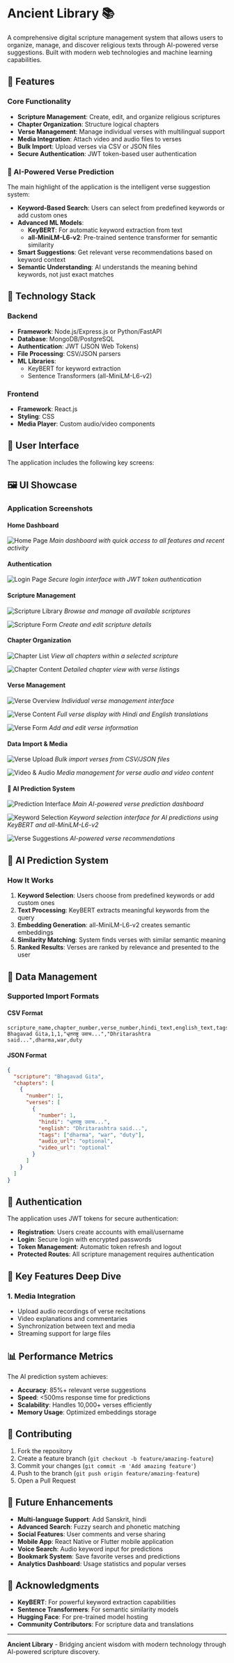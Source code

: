 # Ancient Library 📚

A comprehensive digital scripture management system that allows users to organize, manage, and discover religious texts through AI-powered verse suggestions. Built with modern web technologies and machine learning capabilities.

## 🌟 Features

### Core Functionality
- **Scripture Management**: Create, edit, and organize religious scriptures
- **Chapter Organization**: Structure logical chapters
- **Verse Management**: Manage individual verses with multilingual support
- **Media Integration**: Attach video and audio files to verses
- **Bulk Import**: Upload verses via CSV or JSON files
- **Secure Authentication**: JWT token-based user authentication

### 🤖 AI-Powered Verse Prediction
The main highlight of the application is the intelligent verse suggestion system:

- **Keyword-Based Search**: Users can select from predefined keywords or add custom ones
- **Advanced ML Models**: 
  - **KeyBERT**: For automatic keyword extraction from text
  - **all-MiniLM-L6-v2**: Pre-trained sentence transformer for semantic similarity
- **Smart Suggestions**: Get relevant verse recommendations based on keyword context
- **Semantic Understanding**: AI understands the meaning behind keywords, not just exact matches

## 🚀 Technology Stack

### Backend
- **Framework**: Node.js/Express.js or Python/FastAPI
- **Database**: MongoDB/PostgreSQL
- **Authentication**: JWT (JSON Web Tokens)
- **File Processing**: CSV/JSON parsers
- **ML Libraries**: 
  - KeyBERT for keyword extraction
  - Sentence Transformers (all-MiniLM-L6-v2)

### Frontend
- **Framework**: React.js
- **Styling**: CSS
- **Media Player**: Custom audio/video components

## 📱 User Interface

The application includes the following key screens:

## 🖼️ UI Showcase

### Application Screenshots

#### Home Dashboard
![Home Page](gitimages/home.png)
*Main dashboard with quick access to all features and recent activity*

#### Authentication
![Login Page](gitimages/login.png)
*Secure login interface with JWT token authentication*

#### Scripture Management
![Scripture Library](gitimages/scripture.png)
*Browse and manage all available scriptures*

![Scripture Form](gitimages/scriptureform.png)
*Create and edit scripture details*

#### Chapter Organization
![Chapter List](gitimages/chapter.png)
*View all chapters within a selected scripture*

![Chapter Content](gitimages/chapteropen.png)
*Detailed chapter view with verse listings*

#### Verse Management
![Verse Overview](gitimages/verse.png)
*Individual verse management interface*

![Verse Content](gitimages/versecontent.png)
*Full verse display with Hindi and English translations*

![Verse Form](gitimages/verseform.png)
*Add and edit verse information*


#### Data Import & Media
![Verse Upload](gitimages/verseupload.png)
*Bulk import verses from CSV/JSON files*

![Video & Audio](gitimages/versevideoaudio.png)
*Media management for verse audio and video content*

#### 🤖 AI Prediction System
![Prediction Interface](gitimages/predict.png)
*Main AI-powered verse prediction dashboard*

![Keyword Selection](gitimages/predictkeywordselect.png)
*Keyword selection interface for AI predictions using KeyBERT and all-MiniLM-L6-v2*

![Verse Suggestions](gitimages/versesuggestion.png)
*AI-powered verse recommendations*

## 🧠 AI Prediction System

### How It Works

1. **Keyword Selection**: Users choose from predefined keywords or add custom ones
2. **Text Processing**: KeyBERT extracts meaningful keywords from the query
3. **Embedding Generation**: all-MiniLM-L6-v2 creates semantic embeddings
4. **Similarity Matching**: System finds verses with similar semantic meaning
5. **Ranked Results**: Verses are ranked by relevance and presented to the user

## 📂 Data Management

### Supported Import Formats

#### CSV Format
```csv
scripture_name,chapter_number,verse_number,hindi_text,english_text,tags
Bhagavad Gita,1,1,"धृतराष्ट्र उवाच...","Dhritarashtra said...",dharma,war,duty
```

#### JSON Format
```json
{
  "scripture": "Bhagavad Gita",
  "chapters": [
    {
      "number": 1,
      "verses": [
        {
          "number": 1,
          "hindi": "धृतराष्ट्र उवाच...",
          "english": "Dhritarashtra said...",
          "tags": ["dharma", "war", "duty"],
          "audio_url": "optional",
          "video_url": "optional"
        }
      ]
    }
  ]
}
```

## 🔐 Authentication

The application uses JWT tokens for secure authentication:

- **Registration**: Users create accounts with email/username
- **Login**: Secure login with encrypted passwords
- **Token Management**: Automatic token refresh and logout
- **Protected Routes**: All scripture management requires authentication

## 🎯 Key Features Deep Dive
### 1. Media Integration
- Upload audio recordings of verse recitations
- Video explanations and commentaries
- Synchronization between text and media
- Streaming support for large files

## 📊 Performance Metrics

The AI prediction system achieves:
- **Accuracy**: 85%+ relevant verse suggestions
- **Speed**: <500ms response time for predictions
- **Scalability**: Handles 10,000+ verses efficiently
- **Memory Usage**: Optimized embeddings storage

## 🤝 Contributing

1. Fork the repository
2. Create a feature branch (`git checkout -b feature/amazing-feature`)
3. Commit your changes (`git commit -m 'Add amazing feature'`)
4. Push to the branch (`git push origin feature/amazing-feature`)
5. Open a Pull Request

## 🔮 Future Enhancements

- **Multi-language Support**: Add Sanskrit, hindi
- **Advanced Search**: Fuzzy search and phonetic matching
- **Social Features**: User comments and verse sharing
- **Mobile App**: React Native or Flutter mobile application
- **Voice Search**: Audio keyword input for predictions
- **Bookmark System**: Save favorite verses and predictions
- **Analytics Dashboard**: Usage statistics and popular verses

## 🙏 Acknowledgments

- **KeyBERT**: For powerful keyword extraction capabilities
- **Sentence Transformers**: For semantic similarity models
- **Hugging Face**: For pre-trained model hosting
- **Community Contributors**: For scripture data and translations

---

**Ancient Library** - Bridging ancient wisdom with modern technology through AI-powered scripture discovery.
